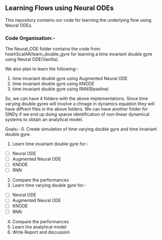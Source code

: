 ## Learning Flows using Neural ODEs

This repository contains our code for learning the underlying flow using Neural ODEs. 

### Code Organisation:-
The Neural_ODE folder contains the code from hsiehScalAR/learn_double_gyre for learning a time invariant double gyre using Neural ODE(Vanilla).

We also plan to learn the following:-
1. time invariant double gyre using Augmented Neural ODE
2. time invariant double gyre using KNODE
3. time invariant double gyre using RNN(Baseline)

So, we can have 4 folders with the above implementations. Since time varying double gyres will involve a chnage in dynamics equation they will have diffrent files in the above folders.
We can have another folder for SINDy if we end up doing sparse identification of non-linear dynamical systems to obtain an analytical model.

Goals:-
0. Create simulation of time varying double gyre and time invariant double gyre.
1. Learn time invariant double gyre for:-
- [ ] Neural ODE
- [ ] Augmented Neural ODE
- [ ] KNODE
- [ ] RNN
2. Compare the performances
3. Learn time varying double gyre for:-
- [ ] Neural ODE
- [ ] Augmented Neural ODE
- [ ] KNODE
- [ ] RNN
4. Compare the performances
5. Learn the analytical model
6. Write Report and discussion


